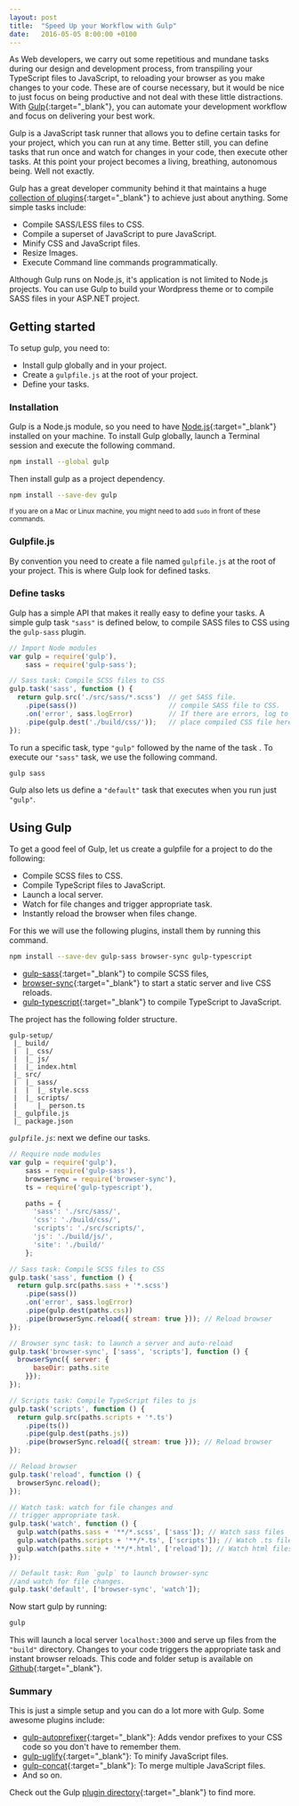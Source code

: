 ```yaml
---
layout: post
title:  "Speed Up your Workflow with Gulp"
date:   2016-05-05 8:00:00 +0100
---
```


As Web developers, we carry out some repetitious and mundane tasks during our design and development process, from transpiling your TypeScript files to JavaScript, to reloading your browser as you make changes to your code. These are of course necessary, but it would be nice to just focus on being productive and not deal with these little distractions. With [Gulp](http://gulpjs.com){:target="_blank"}, you can automate your development workflow and focus on delivering your best work.

Gulp is a JavaScript task runner that allows you to define certain tasks for your project, which you can run at any time. Better still, you can define tasks that run once and watch for changes in your code, then execute other tasks. At this point your project becomes a living, breathing, autonomous being. Well not exactly.

Gulp has a great developer community behind it that maintains a huge [collection of plugins](http://gulpjs.com/plugins/){:target="_blank"} to achieve just about anything. Some simple tasks include:

- Compile SASS/LESS files to CSS.
- Compile a superset of JavaScript to pure JavaScript.
- Minify CSS and JavaScript files.
- Resize Images.
- Execute Command line commands programmatically.

Although Gulp runs on Node.js, it's application is not limited to Node.js projects. You can use Gulp to build your Wordpress theme or to compile SASS files in your ASP.NET project.


## Getting started

To setup gulp, you need to:

- Install gulp globally and in your project.
- Create a `gulpfile.js` at the root of your project.
- Define your tasks.

### Installation

Gulp is a Node.js module, so you need to have [Node.js](http://nodejs.org){:target="_blank"} installed on your machine.
To install Gulp globally, launch a Terminal session and execute the following command.

```bash
npm install --global gulp
```

Then install gulp as a project dependency.

```bash
npm install --save-dev gulp
```

<small>If you are on a Mac or Linux machine, you might need to add `sudo` in front of these commands.</small>

### Gulpfile.js

By convention you need to create a file named `gulpfile.js` at the root of your project. This is where Gulp look for defined tasks.

### Define tasks
Gulp has a simple API that makes it really easy to define your tasks. A simple gulp task `"sass"` is defined below, to compile SASS files to CSS using the `gulp-sass` plugin.

```javascript
// Import Node modules
var gulp = require('gulp'),
    sass = require('gulp-sass');

// Sass task: Compile SCSS files to CSS
gulp.task('sass', function () {
  return gulp.src('./src/sass/*.scss')  // get SASS file.
    .pipe(sass())                       // compile SASS file to CSS.
    .on('error', sass.logError)         // If there are errors, log to console.
    .pipe(gulp.dest('./build/css/'));   // place compiled CSS file here.
});
```

To run a specific task, type `"gulp"` followed by the name of the task . To execute our `"sass"` task, we use the following command.

```bash
gulp sass
```

Gulp also lets us define a `"default"` task that executes when you run just `"gulp"`.

## Using Gulp

To get a good feel of Gulp, let us create a gulpfile for a project to do the following:

- Compile SCSS files to CSS.
- Compile TypeScript files to JavaScript.
- Launch a local server.
- Watch for file changes and trigger appropriate task.
- Instantly reload the browser when files change.

For this we will use the following plugins, install them by running this command.

```bash
npm install --save-dev gulp-sass browser-sync gulp-typescript
```

- [gulp-sass](https://www.npmjs.com/package/gulp-sass){:target="_blank"} to compile SCSS files,
- [browser-sync](https://www.npmjs.com/package/browser-sync){:target="_blank"} to start a static server and live CSS reloads.
- [gulp-typescript](https://www.npmjs.com/package/gulp-typescript){:target="_blank"} to compile TypeScript to JavaScript.


The project has the following folder structure.

```
gulp-setup/
 |_ build/
 |  |_ css/
 |  |_ js/
 |  |_ index.html
 |_ src/
 |  |_ sass/
 |  |  |_ style.scss
 |  |_ scripts/
 |     |_ person.ts
 |_ gulpfile.js
 |_ package.json
```


_`gulpfile.js`_: next we define our tasks.

```javascript
// Require node modules
var gulp = require('gulp'),
    sass = require('gulp-sass'),
    browserSync = require('browser-sync'),
    ts = require('gulp-typescript'),

    paths = {
      'sass': './src/sass/',
      'css': './build/css/',
      'scripts': './src/scripts/',
      'js': './build/js/',
      'site': './build/'
    };

// Sass task: Compile SCSS files to CSS
gulp.task('sass', function () {
  return gulp.src(paths.sass + '*.scss')
    .pipe(sass())
    .on('error', sass.logError)
    .pipe(gulp.dest(paths.css))
    .pipe(browserSync.reload({ stream: true })); // Reload browser
});

// Browser sync task: to launch a server and auto-reload
gulp.task('browser-sync', ['sass', 'scripts'], function () {
  browserSync({ server: {
      baseDir: paths.site
    }});
});

// Scripts task: Compile TypeScript files to js
gulp.task('scripts', function () {
  return gulp.src(paths.scripts + '*.ts')
    .pipe(ts())
    .pipe(gulp.dest(paths.js))
    .pipe(browserSync.reload({ stream: true })); // Reload browser
});

// Reload browser
gulp.task('reload', function () {
  browserSync.reload();
});

// Watch task: watch for file changes and
// trigger appropriate task.
gulp.task('watch', function () {
  gulp.watch(paths.sass + '**/*.scss', ['sass']); // Watch sass files
  gulp.watch(paths.scripts + '**/*.ts', ['scripts']); // Watch .ts files
  gulp.watch(paths.site + '**/*.html', ['reload']); // Watch html files
});

// Default task: Run `gulp` to launch browser-sync
//and watch for file changes.
gulp.task('default', ['browser-sync', 'watch']);

```

Now start gulp by running:

```bash
gulp
```

This will launch a local server `localhost:3000` and serve up files from the `"build"` directory. Changes to your code triggers the appropriate task and instant browser reloads. This code and folder setup is available on [Github](http://github.com/azemoh/gulp-setup){:target="_blank"}.

### Summary

This is just a simple setup and you can do a lot more with Gulp. Some awesome plugins include:

- [gulp-autoprefixer](https://www.npmjs.com/package/gulp-autoprefixer){:target="_blank"}: Adds vendor prefixes to your CSS code so you don't have to remember them.
- [gulp-uglify](https://www.npmjs.com/package/gulp-uglify){:target="_blank"}: To minify JavaScript files.
- [gulp-concat](https://www.npmjs.com/package/gulp-concat){:target="_blank"}: To merge multiple JavaScript files.
- And so on.

Check out the Gulp [plugin directory](http://gulpjs.com/plugins/){:target="_blank"} to find more.